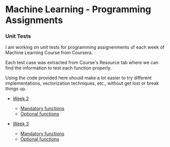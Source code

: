 # Machine Learning - Programming Assignments

### Unit Tests

I am working on unit tests for programming assignenments of each week of
Machine Learning Course from Coursera.  

Each test case was extracted from Course's Resource tab where we can find
the information to test each function properly.  

Using the code provided here should make a lot easier to try different
implementations, vectorization techniques, etc., without get lost or
break things up.

- [Week 2](week2)
  - [Mandatory functions](week2/week2-unitTest.m)
  - [Optional functions](week2/week2-unitTest-Optional.m)

- [Week 3](week3)
  - [Mandatory functions](week3/w3-mandatory.m)
  - [Optional functions](week3/w3-optional.m)
